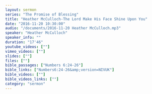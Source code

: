 ```yaml
---
layout: sermon
series: "The Promise of Blessing"
title: "Heather McCulloch-The Lord Make His Face Shine Upon You"
date: "2016-11-20 10:30:00"
audio: "/documents/2016-11-20 Heather McCulloch.mp3"
speaker: "Heather McCulloch"
speaker_info: ""
duration: "17'46"
youtube_videos: [""]
vimeo_videos: [""]
slides: [""]
files: [""]
bible_passages: ["Numbers 6:24-26"]
bible_links: ["Numbers6:24-26&amp;version=NIVUK"]
bible_videos: [""]
bible_videos_links: [""]
category: "sermon"
---
```

